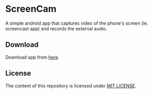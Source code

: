 # ScreenCam
A simple android app that captures video of the phone's screen (ie. screencast app) and records the external audio.

## Download
Download app from [here](https://github.com/DevipriyaSarkar/ScreenCam/releases).

## License
The content of this repository is licensed under [MIT LICENSE](LICENSE).